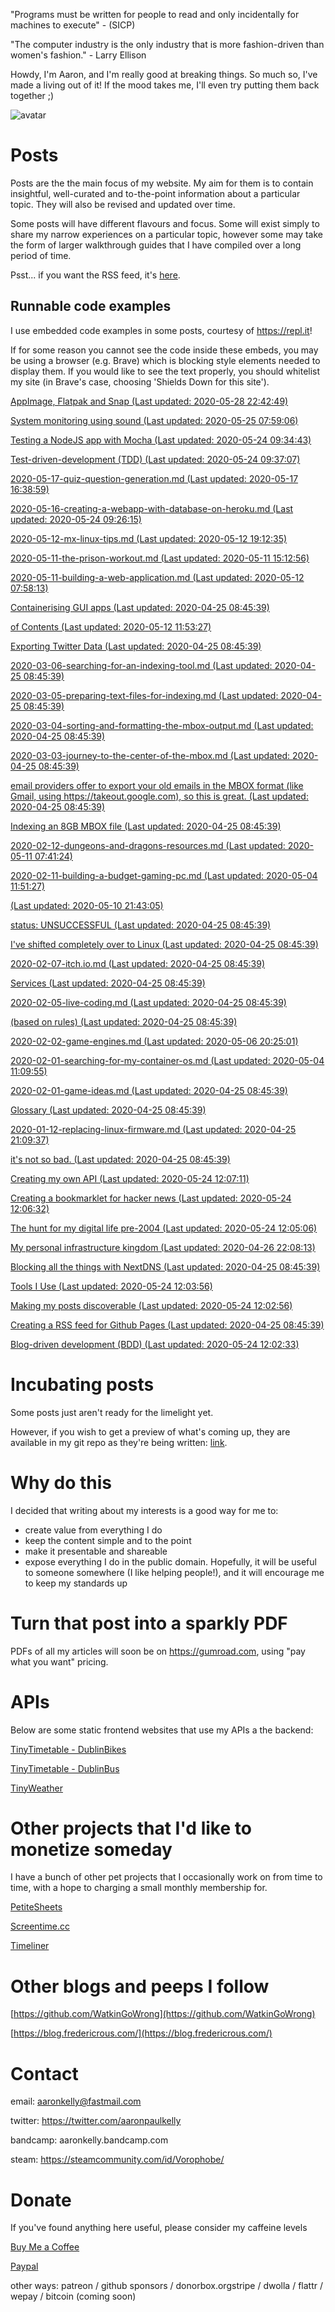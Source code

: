 "Programs must be written for people to read and only incidentally for machines
to execute" - (SICP)

 "The computer industry is the only industry that is more fashion-driven than women's fashion." - Larry Ellison

Howdy, I'm Aaron, and I'm really good at breaking things. So much so, I've made a living out of it! If the mood takes me, I'll even try putting them back together ;)

![avatar](https://avatars1.githubusercontent.com/u/29888436?s=460&u=03df457371669048031a735802c33b93d07a1f10&v=4)

# Posts

Posts are the the main focus of my website. My aim for them is to contain insightful, well-curated and to-the-point information about a particular topic. They will also be revised and updated over time.

Some posts will have different flavours and focus. Some will exist simply to  share my narrow experiences on a particular topic, however some may take the form of larger walkthrough guides that I have compiled over a long period of time.

Psst... if you want the RSS feed, it's [here](https://aaronpkelly.github.io/feed.xml).

## Runnable code examples

I use embedded code examples in some posts, courtesy of https://repl.it!

If for some reason you cannot see the code inside these embeds, you may be using a browser (e.g. Brave) which is blocking style elements needed to display them. If you would like to see the text properly, you should whitelist my site (in Brave's case, choosing 'Shields Down for this site').

[AppImage, Flatpak and Snap (Last updated: 2020-05-28 22:42:49)](_posts/2020-05-28-flatpak-appimage-and-snap.md)

[System monitoring using sound (Last updated: 2020-05-25 07:59:06)](_posts/2020-05-25-system-monitoring-with-sound.md)

[Testing a NodeJS app with Mocha (Last updated: 2020-05-24 09:34:43)](_posts/2020-05-24-testing-a-nodejs-app-with-mocha.md)

[Test-driven-development (TDD) (Last updated: 2020-05-24 09:37:07)](_posts/2020-05-24-tdd.md)

[2020-05-17-quiz-question-generation.md (Last updated: 2020-05-17 16:38:59)](_posts/2020-05-17-quiz-question-generation.md)

[2020-05-16-creating-a-webapp-with-database-on-heroku.md (Last updated: 2020-05-24 09:26:15)](_posts/2020-05-16-creating-a-webapp-with-database-on-heroku.md)

[2020-05-12-mx-linux-tips.md (Last updated: 2020-05-12 19:12:35)](_posts/2020-05-12-mx-linux-tips.md)

[2020-05-11-the-prison-workout.md (Last updated: 2020-05-11 15:12:56)](_posts/2020-05-11-the-prison-workout.md)

[2020-05-11-building-a-web-application.md (Last updated: 2020-05-12 07:58:13)](_posts/2020-05-11-building-a-web-application.md)

[Containerising GUI apps (Last updated: 2020-04-25 08:45:39)](_posts/2020-03-22-running-gui-apps-in-a-container.md)

[of Contents (Last updated: 2020-05-12 11:53:27)](_posts/2020-03-21-docker-and-containers.md)

[Exporting Twitter Data (Last updated: 2020-04-25 08:45:39)](_posts/2020-03-07-exporting-twitter-data.md)

[2020-03-06-searching-for-an-indexing-tool.md (Last updated: 2020-04-25 08:45:39)](_posts/2020-03-06-searching-for-an-indexing-tool.md)

[2020-03-05-preparing-text-files-for-indexing.md (Last updated: 2020-04-25 08:45:39)](_posts/2020-03-05-preparing-text-files-for-indexing.md)

[2020-03-04-sorting-and-formatting-the-mbox-output.md (Last updated: 2020-04-25 08:45:39)](_posts/2020-03-04-sorting-and-formatting-the-mbox-output.md)

[2020-03-03-journey-to-the-center-of-the-mbox.md (Last updated: 2020-04-25 08:45:39)](_posts/2020-03-03-journey-to-the-center-of-the-mbox.md)

[email providers offer to export your old emails in the MBOX format (like Gmail, using https://takeout.google.com), so this is great. (Last updated: 2020-04-25 08:45:39)](_posts/2020-03-02-exfiltrating-data-from-cloud-services.md)

[Indexing an 8GB MBOX file (Last updated: 2020-04-25 08:45:39)](_posts/2020-03-01-indexing-an-8gb-mbox-file.md)

[2020-02-12-dungeons-and-dragons-resources.md (Last updated: 2020-05-11 07:41:24)](_posts/2020-02-12-dungeons-and-dragons-resources.md)

[2020-02-11-building-a-budget-gaming-pc.md (Last updated: 2020-05-04 11:51:27)](_posts/2020-02-11-building-a-budget-gaming-pc.md)

[ (Last updated: 2020-05-10 21:43:05)](_posts/2020-02-10-cheat-sheets-for-printing.md)

[status: UNSUCCESSFUL (Last updated: 2020-04-25 08:45:39)](_posts/2020-02-09-running-geforce-now-on-linux.md)

[I've shifted completely over to Linux (Last updated: 2020-04-25 08:45:39)](_posts/2020-02-08-bringing-doom-upon-myself-with-cloud-gaming-rigs.md)

[2020-02-07-itch.io.md (Last updated: 2020-04-25 08:45:39)](_posts/2020-02-07-itch.io.md)

[Services (Last updated: 2020-04-25 08:45:39)](_posts/2020-02-06-linux-gaming.md)

[2020-02-05-live-coding.md (Last updated: 2020-04-25 08:45:39)](_posts/2020-02-05-live-coding.md)

[(based on rules) (Last updated: 2020-04-25 08:45:39)](_posts/2020-02-04-computer-music.md)

[2020-02-02-game-engines.md (Last updated: 2020-05-06 20:25:01)](_posts/2020-02-02-game-engines.md)

[2020-02-01-searching-for-my-container-os.md (Last updated: 2020-05-04 11:09:55)](_posts/2020-02-01-searching-for-my-container-os.md)

[2020-02-01-game-ideas.md (Last updated: 2020-04-25 08:45:39)](_posts/2020-02-01-game-ideas.md)

[Glossary (Last updated: 2020-04-25 08:45:39)](_posts/2020-01-31-glossary.md)

[2020-01-12-replacing-linux-firmware.md (Last updated: 2020-04-25 21:09:37)](_posts/2020-01-12-replacing-linux-firmware.md)

[it's not so bad. (Last updated: 2020-04-25 08:45:39)](_posts/2020-01-11-using-aws-api-gateway.md)

[Creating my own API (Last updated: 2020-05-24 12:07:11)](_posts/2020-01-10-apis.md)

[Creating a bookmarklet for hacker news (Last updated: 2020-05-24 12:06:32)](_posts/2020-01-09-creating-a-bookmarklet-for-hacker-news.md)

[The hunt for my digital life pre-2004 (Last updated: 2020-05-24 12:05:06)](_posts/2020-01-08-the-hunt-for-my-digital-life-pre-2004.md)

[My personal infrastructure kingdom (Last updated: 2020-04-26 22:08:13)](_posts/2020-01-07-my-personal-infrastructure-kingdom.md)

[Blocking all the things with NextDNS (Last updated: 2020-04-25 08:45:39)](_posts/2020-01-06-blocking-all-the-things-with-nextdns.md)

[Tools I Use (Last updated: 2020-05-24 12:03:56)](_posts/2020-01-05-tools-i-use-on-linux-and-windows.md)

[Making my posts discoverable (Last updated: 2020-05-24 12:02:56)](_posts/2020-01-03-making-my-posts-discoverable.md)

[Creating a RSS feed for Github Pages (Last updated: 2020-04-25 08:45:39)](_posts/2020-01-02-creating-a-rss-feed-for-github-pages.md)

[Blog-driven development (BDD) (Last updated: 2020-05-24 12:02:33)](_posts/2020-01-01-blog-driven-development.md)


# Incubating posts

Some posts just aren't ready for the limelight yet.

However, if you wish to get a preview of what's coming up, they are available in
my git repo as they're being written: [link](https://github.com/aaronpkelly/aaronpkelly.github.io/tree/master/_posts).

# Why do this

I decided that writing about my interests is a good way for me to:

- create value from everything I do
- keep the content simple and to the point 
- make it presentable and shareable
- expose everything I do in the public domain. Hopefully, it will be useful to
someone somewhere (I like helping people!), and it will encourage me to keep my
standards up

# Turn that post into a sparkly PDF

PDFs of all my articles will soon be on https://gumroad.com, using "pay what you
want" pricing.

# APIs

Below are some static frontend websites that use my APIs a the backend:

[TinyTimetable - DublinBikes](http://app-bucket-dublin-bike-tinytimetable.s3-website-eu-west-1.amazonaws.com/)

[TinyTimetable - DublinBus](http://app-bucket-dublin-bus-tinytimetable.s3-website-eu-west-1.amazonaws.com/)

[TinyWeather](http://app-bucket-weather-dublin-tinyweather.s3-website-eu-west-1.amazonaws.com/)

# Other projects that I'd like to monetize someday

I have a bunch of other pet projects that I occasionally work on from time to
time, with a hope to charging a small monthly membership for.

[PetiteSheets](http://app-bucket-petitesheets.s3-website-eu-west-1.amazonaws.com/)

[Screentime.cc](http://screentime.cc.s3-website-eu-west-1.amazonaws.com/)

[Timeliner](http://app-timeliner.s3-website-eu-west-1.amazonaws.com/)

# Other blogs and peeps I follow

[https://github.com/WatkinGoWrong](https://github.com/WatkinGoWrong)

[https://blog.fredericrous.com/](https://blog.fredericrous.com/)

# Contact

email: aaronkelly@fastmail.com

twitter: https://twitter.com/aaronpaulkelly

bandcamp: aaronkelly.bandcamp.com

steam: https://steamcommunity.com/id/Vorophobe/

# Donate

If you've found anything here useful, please consider my caffeine levels

[Buy Me a Coffee](https://www.buymeacoffee.com/aaronkelly)

[Paypal](https://www.paypal.com/cgi-bin/webscr?cmd=_donations&business=DTJST2MAMPYQ8&currency_code=EUR&source=url)

other ways: patreon / github sponsors / donorbox.orgstripe / dwolla / flattr / wepay / bitcoin (coming soon)